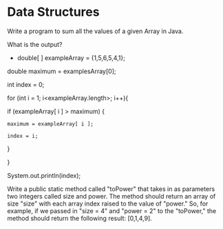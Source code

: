 # Data Structures
Write a program to sum all the values of a given Array in Java.

What is the output?
* double[ ] exampleArray = {1,5,6,5,4,1};

double maximum = examplesArray[0];

int index = 0;

for (int i = 1; i<exampleArray.length>; i++){

  if (exampleArray[ i ] > maximum) {

    maximum = exampleArray[ i ];

    index = i;

  }

}

System.out.println(index);

Write a public static method called "toPower" that takes in as parameters two integers called size and power. The method should return an array of size "size" with each array index raised to the value of "power." So, for example, if we passed in "size = 4" and "power = 2" to the "toPower," the method should return the following result: [0,1,4,9].
